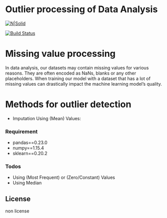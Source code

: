 # Outlier processing of Data Analysis

[![N|Solid](https://cldup.com/dTxpPi9lDf.thumb.png)](https://nodesource.com/products/nsolid)

[![Build Status](https://travis-ci.org/joemccann/dillinger.svg?branch=master)](https://travis-ci.org/joemccann/dillinger)

# Missing value processing

In data analysis, our datasets may contain missing values for various reasons. They are often encoded as NaNs, blanks or any other placeholders. When training our model with a dataset that has a lot of missing values can drastically impact the machine learning model’s quality.

# Methods for outlier detection

* Imputation Using (Mean) Values:

### Requirement
- pandas==0.23.0
- numpy==1.15.4
- sklearn==0.20.2

### Todos

* Using (Most Frequent) or (Zero/Constant) Values
* Using Median

## License

non license